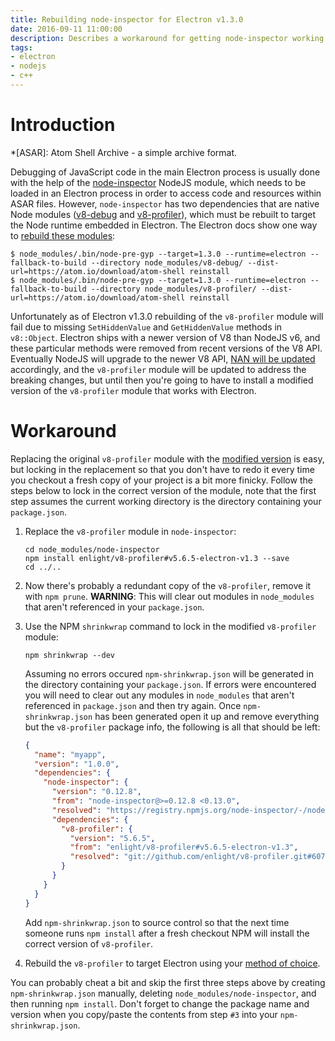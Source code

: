 ```yaml
---
title: Rebuilding node-inspector for Electron v1.3.0
date: 2016-09-11 11:00:00
description: Describes a workaround for getting node-inspector working in Electron v1.3.0+
tags:
- electron
- nodejs
- c++
---
```


# Introduction

*[ASAR]: Atom Shell Archive - a simple archive format.

Debugging of JavaScript code in the main Electron process is usually done with the help of the
[node-inspector][node-inspector] NodeJS module, which needs to be loaded in an Electron process
in order to access code and resources within ASAR files. However, `node-inspector` has two
dependencies that are native Node modules ([v8-debug][v8-debug] and [v8-profiler][v8-profiler]), 
which must be rebuilt to target the Node runtime embedded in Electron. The Electron docs show one
way to [rebuild these modules][rebuild-node-inspector]:

```shell
$ node_modules/.bin/node-pre-gyp --target=1.3.0 --runtime=electron --fallback-to-build --directory node_modules/v8-debug/ --dist-url=https://atom.io/download/atom-shell reinstall
$ node_modules/.bin/node-pre-gyp --target=1.3.0 --runtime=electron --fallback-to-build --directory node_modules/v8-profiler/ --dist-url=https://atom.io/download/atom-shell reinstall
```

Unfortunately as of Electron v1.3.0 rebuilding of the `v8-profiler` module will fail due to missing
`SetHiddenValue` and `GetHiddenValue` methods in `v8::Object`. Electron ships with a newer version
of V8 than NodeJS v6, and these particular methods were removed from recent versions of the V8 API.
Eventually NodeJS will upgrade to the newer V8 API, [NAN will be updated][nan-update] accordingly, and the
`v8-profiler` module will be updated to address the breaking changes, but until then you're going
to have to install a modified version of the `v8-profiler` module that works with Electron.

[node-inspector]: https://github.com/node-inspector/node-inspector
[v8-debug]: https://github.com/node-inspector/v8-debug
[v8-profiler]: https://github.com/node-inspector/v8-profiler
[rebuild-node-inspector]: http://electron.atom.io/docs/tutorial/debugging-main-process/#recompile-the-node-inspector-v8-modules-for-electron
[nan-update]: https://github.com/nodejs/nan/issues/587

# Workaround

Replacing the original `v8-profiler` module with the [modified version][v8-profiler-fork] is easy,
but locking in the replacement so that you don't have to redo it every time you checkout a fresh
copy of your project is a bit more finicky. Follow the steps below to lock in the correct version
of the module, note that the first step assumes the current working directory is the directory
containing your `package.json`.

1. Replace the `v8-profiler` module in `node-inspector`:

   ```shell
   cd node_modules/node-inspector
   npm install enlight/v8-profiler#v5.6.5-electron-v1.3 --save
   cd ../..
   ```

2. Now there's probably a redundant copy of the `v8-profiler`, remove it with `npm prune`.
   **WARNING**: This will clear out modules in `node_modules` that aren't referenced in your
   `package.json`.

3. Use the NPM `shrinkwrap` command to lock in the modified `v8-profiler` module:

   ```shell
   npm shrinkwrap --dev
   ```

   Assuming no errors occured `npm-shrinkwrap.json` will be generated in the directory containing
   your `package.json`. If errors were encountered you will need to clear out any modules in
   `node_modules` that aren't referenced in `package.json` and then try again. Once
   `npm-shrinkwrap.json` has been generated open it up and remove everything but the `v8-profiler`
   package info, the following is all that should be left:

   ```json
   {
     "name": "myapp",
     "version": "1.0.0",
     "dependencies": {
       "node-inspector": {
         "version": "0.12.8",
         "from": "node-inspector@>=0.12.8 <0.13.0",
         "resolved": "https://registry.npmjs.org/node-inspector/-/node-inspector-0.12.8.tgz",
         "dependencies": {
           "v8-profiler": {
             "version": "5.6.5",
             "from": "enlight/v8-profiler#v5.6.5-electron-v1.3",
             "resolved": "git://github.com/enlight/v8-profiler.git#607f871af2acf85ca75c3297b67989961699d7f5"
           }
         }
       }
     }
   }
   ```

   Add `npm-shrinkwrap.json` to source control so that the next time someone runs `npm install`
   after a fresh checkout NPM will install the correct version of `v8-profiler`.

4. Rebuild the `v8-profiler` to target Electron using your [method of choice][rebuild-native-module].

You can probably cheat a bit and skip the first three steps above by creating `npm-shrinkwrap.json`
manually, deleting `node_modules/node-inspector`, and then running `npm install`. Don't forget to
change the package name and version when you copy/paste the contents from step `#3` into your
`npm-shrinkwrap.json`. 

[v8-profiler-fork]: https://github.com/enlight/v8-profiler/tree/v5.6.5-electron-v1.3
[rebuild-native-module]: http://electron.atom.io/docs/tutorial/using-native-node-modules/#how-to-install-native-modules
